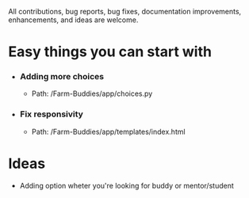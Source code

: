 All contributions, bug reports, bug fixes, documentation improvements, enhancements, and ideas are welcome.

# Easy things you can start with
- ### Adding more choices
  - Path: /Farm-Buddies/app/choices.py
- ### Fix responsivity
  - Path: /Farm-Buddies/app/templates/index.html

# Ideas
- Adding option wheter you're looking for buddy or mentor/student
